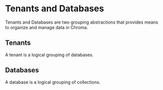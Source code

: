 # Tenants and Databases

Tenants and Databases are two grouping abstractions that provides means to organize and manage data in Chroma.

## Tenants

A tenant is a logical grouping of databases.

## Databases

A database is a logical grouping of collections.

